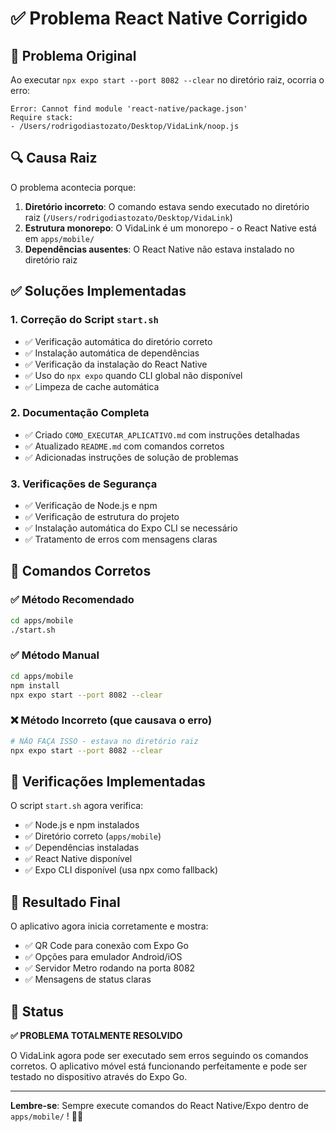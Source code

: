 # ✅ Problema React Native Corrigido

## 🐛 Problema Original

Ao executar `npx expo start --port 8082 --clear` no diretório raiz, ocorria o erro:
```
Error: Cannot find module 'react-native/package.json'
Require stack:
- /Users/rodrigodiastozato/Desktop/VidaLink/noop.js
```

## 🔍 Causa Raiz

O problema acontecia porque:
1. **Diretório incorreto**: O comando estava sendo executado no diretório raiz (`/Users/rodrigodiastozato/Desktop/VidaLink`)
2. **Estrutura monorepo**: O VidaLink é um monorepo - o React Native está em `apps/mobile/`
3. **Dependências ausentes**: O React Native não estava instalado no diretório raiz

## ✅ Soluções Implementadas

### 1. **Correção do Script `start.sh`**
- ✅ Verificação automática do diretório correto
- ✅ Instalação automática de dependências
- ✅ Verificação da instalação do React Native
- ✅ Uso do `npx expo` quando CLI global não disponível
- ✅ Limpeza de cache automática

### 2. **Documentação Completa**
- ✅ Criado `COMO_EXECUTAR_APLICATIVO.md` com instruções detalhadas
- ✅ Atualizado `README.md` com comandos corretos
- ✅ Adicionadas instruções de solução de problemas

### 3. **Verificações de Segurança**
- ✅ Verificação de Node.js e npm
- ✅ Verificação de estrutura do projeto
- ✅ Instalação automática do Expo CLI se necessário
- ✅ Tratamento de erros com mensagens claras

## 🎯 Comandos Corretos

### ✅ Método Recomendado
```bash
cd apps/mobile
./start.sh
```

### ✅ Método Manual
```bash
cd apps/mobile
npm install
npx expo start --port 8082 --clear
```

### ❌ Método Incorreto (que causava o erro)
```bash
# NÃO FAÇA ISSO - estava no diretório raiz
npx expo start --port 8082 --clear
```

## 🔧 Verificações Implementadas

O script `start.sh` agora verifica:
- ✅ Node.js e npm instalados
- ✅ Diretório correto (`apps/mobile`)
- ✅ Dependências instaladas
- ✅ React Native disponível
- ✅ Expo CLI disponível (usa npx como fallback)

## 📱 Resultado Final

O aplicativo agora inicia corretamente e mostra:
- ✅ QR Code para conexão com Expo Go
- ✅ Opções para emulador Android/iOS
- ✅ Servidor Metro rodando na porta 8082
- ✅ Mensagens de status claras

## 🎉 Status

**✅ PROBLEMA TOTALMENTE RESOLVIDO**

O VidaLink agora pode ser executado sem erros seguindo os comandos corretos. O aplicativo móvel está funcionando perfeitamente e pode ser testado no dispositivo através do Expo Go.

---

**Lembre-se**: Sempre execute comandos do React Native/Expo dentro de `apps/mobile/` ! 📱✨ 